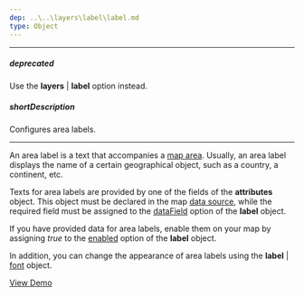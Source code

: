 ```yaml
---
dep: ..\..\layers\label\label.md
type: Object
---
```

---
##### deprecated
Use the **layers** | **label** option instead.

##### shortDescription
Configures area labels.

---
An area label is a text that accompanies a [map area](/concepts/05%20Widgets/VectorMap/10%20Visual%20Elements/10%20Areas.md '/Documentation/Guide/Widgets/VectorMap/Visual_Elements/#Areas'). Usually, an area label displays the name of a certain geographical object, such as a country, a continent, etc.

Texts for area labels are provided by one of the fields of the **attributes** object. This object must be declared in the map [data source](/api-reference/20%20Data%20Visualization%20Widgets/dxVectorMap/1%20Configuration/mapData.md '/Documentation/ApiReference/Data_Visualization_Widgets/dxVectorMap/Configuration/#mapData'), while the required field must be assigned to the [dataField](/api-reference/20%20Data%20Visualization%20Widgets/dxVectorMap/1%20Configuration/areaSettings/label/dataField.md '/Documentation/ApiReference/Data_Visualization_Widgets/dxVectorMap/Configuration/areaSettings/label/#dataField') option of the **label** object.

If you have provided data for area labels, enable them on your map by assigning *true* to the [enabled](/api-reference/20%20Data%20Visualization%20Widgets/dxVectorMap/1%20Configuration/areaSettings/label/enabled.md '/Documentation/ApiReference/Data_Visualization_Widgets/dxVectorMap/Configuration/areaSettings/label/#enabled') option of the **label** object.

In addition, you can change the appearance of area labels using the **label** | [font](/api-reference/20%20Data%20Visualization%20Widgets/dxVectorMap/1%20Configuration/areaSettings/label/font '/Documentation/ApiReference/Data_Visualization_Widgets/dxVectorMap/Configuration/areaSettings/label/font/') object.

<a href="http://js.devexpress.com/Demos/WidgetsGallery/#demo/mapsvectormapvectormapareawithlabelandtwolegend/" class="button orange small fix-width-155" style="margin-right: 20px;" target="_blank">View Demo</a>